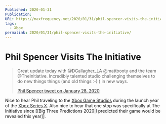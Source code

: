 ```yaml
---
Published: 2020-01-31
Publication: 
URL: https://maxfrequency.net/2020/01/31/phil-spencer-visits-the-initiative/
tags:
  - Xbox
permalink: 2020/01/31/phil-spencer-visits-the-initiative/
---
```

# Phil Spencer Visits The Initiative

> Great update today with @DGallagher_LA @mattbooty and the team @TheInitiative. Incredibly talented studio challenging themselves to do new things things (and old things :-) ) in new ways.
> 
> [Phil Spencer tweet on January 28, 2020](https://twitter.com/XboxP3/status/1222270934578552833)

Nice to hear Phil traveling to the [Xbox Game Studios](https://www.xbox.com/en-US/xbox-game-studios) during the launch year of the [Xbox Series X](https://www.xbox.com/en-US/consoles/xbox-series-x). Also nice to hear that one stop was specifically at The Initiative since [[Big Three Predictions 2020|I predicted their game would be revealed this year]].